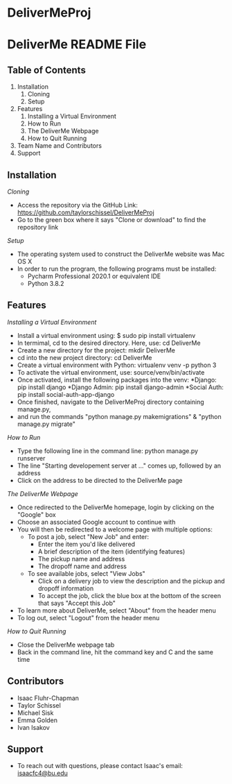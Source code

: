 # DeliverMeProj

# DeliverMe README File

## Table of Contents

1. Installation
	1. Cloning
	1. Setup
1. Features
	1. Installing a Virtual Environment
	1. How to Run
	1. The DeliverMe Webpage
	1. How to Quit Running
1. Team Name and Contributors
1. Support


## Installation
*Cloning*
* Access the repository via the GitHub Link: https://github.com/taylorschissel/DeliverMeProj
* Go to the green box where it says "Clone or download" to find the repository link

*Setup*
* The operating system used to construct the DeliverMe website was Mac OS X
* In order to run the program, the following programs must be installed:
	* Pycharm Professional 2020.1 or equivalent IDE
	* Python 3.8.2
  
## Features
*Installing a Virtual Environment*
* Install a virtual environment using: $ sudo pip install virtualenv
* In termimal, cd to the desired directory. Here, use: cd DeliverMe
* Create a new directory for the project: mkdir DeliverMe
* cd into the new project directory: cd DeliverMe
* Create a virtual environment with Python: virtualenv venv -p python 3
* To activate the virtual environment, use: source/venv/bin/activate
* Once activated, install the following packages into the venv:
	*Django: pip install django
	*Django Admin: pip install django-admin
	*Social Auth: pip install social-auth-app-django
* Once finished, navigate to the DeliverMeProj directory containing manage.py,
* and run the commands "python manage.py makemigrations" & "python manage.py migrate"

*How to Run*
* Type the following line in the command line: python manage.py runserver
* The line "Starting developement server at ..." comes up, followed by an address
* Click on the address to be directed to the DeliverMe page

*The DeliverMe Webpage*
* Once redirected to the DeliverMe homepage, login by clicking on the "Google" box
* Choose an associated Google account to continue with
* You will then be redirected to a welcome page with multiple options:
	* To post a job, select "New Job" and enter:
		* Enter the item you'd like delivered
		* A brief description of the item (identifying features)
		* The pickup name and address
		* The dropoff name and address
	* To see available jobs, select "View Jobs"
		* Click on a delivery job to view the description and the pickup and dropoff information
		* To accept the job, click the blue box at the bottom of the screen that says "Accept this Job"
* To learn more about DeliverMe, select "About" from the header menu
* To log out, select "Logout" from the header menu
    
*How to Quit Running*
* Close the DeliverMe webpage tab
* Back in the command line, hit the command key and C and the same time

## Contributors
* Isaac Fluhr-Chapman
* Taylor Schissel
* Michael Sisk
* Emma Golden
* Ivan Isakov

## Support
* To reach out with questions, please contact Isaac's email: isaacfc4@bu.edu
